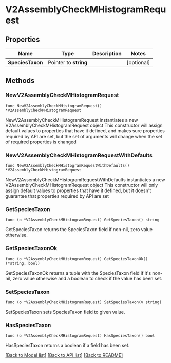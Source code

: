 # V2AssemblyCheckMHistogramRequest

## Properties

Name | Type | Description | Notes
------------ | ------------- | ------------- | -------------
**SpeciesTaxon** | Pointer to **string** |  | [optional] 

## Methods

### NewV2AssemblyCheckMHistogramRequest

`func NewV2AssemblyCheckMHistogramRequest() *V2AssemblyCheckMHistogramRequest`

NewV2AssemblyCheckMHistogramRequest instantiates a new V2AssemblyCheckMHistogramRequest object
This constructor will assign default values to properties that have it defined,
and makes sure properties required by API are set, but the set of arguments
will change when the set of required properties is changed

### NewV2AssemblyCheckMHistogramRequestWithDefaults

`func NewV2AssemblyCheckMHistogramRequestWithDefaults() *V2AssemblyCheckMHistogramRequest`

NewV2AssemblyCheckMHistogramRequestWithDefaults instantiates a new V2AssemblyCheckMHistogramRequest object
This constructor will only assign default values to properties that have it defined,
but it doesn't guarantee that properties required by API are set

### GetSpeciesTaxon

`func (o *V2AssemblyCheckMHistogramRequest) GetSpeciesTaxon() string`

GetSpeciesTaxon returns the SpeciesTaxon field if non-nil, zero value otherwise.

### GetSpeciesTaxonOk

`func (o *V2AssemblyCheckMHistogramRequest) GetSpeciesTaxonOk() (*string, bool)`

GetSpeciesTaxonOk returns a tuple with the SpeciesTaxon field if it's non-nil, zero value otherwise
and a boolean to check if the value has been set.

### SetSpeciesTaxon

`func (o *V2AssemblyCheckMHistogramRequest) SetSpeciesTaxon(v string)`

SetSpeciesTaxon sets SpeciesTaxon field to given value.

### HasSpeciesTaxon

`func (o *V2AssemblyCheckMHistogramRequest) HasSpeciesTaxon() bool`

HasSpeciesTaxon returns a boolean if a field has been set.


[[Back to Model list]](../README.md#documentation-for-models) [[Back to API list]](../README.md#documentation-for-api-endpoints) [[Back to README]](../README.md)


